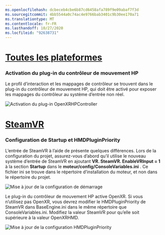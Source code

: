 ```yaml
---
ms.openlocfilehash: dcbeceb4cbe6b87cd6458afa789f9e09abaf7f3d
ms.sourcegitcommit: 4bb5544a0c74ac4e9766bab3401c9b30ee170a71
ms.translationtype: MT
ms.contentlocale: fr-FR
ms.lasthandoff: 10/27/2020
ms.locfileid: "92638731"
---
```

# <a name="all-platforms"></a>[Toutes les plateformes](#tab/all)

### <a name="enabling-hp-motion-controller-plugin"></a>Activation du plug-in du contrôleur de mouvement HP 

Le profil d’interaction et les mappages de contrôleur se trouvent dans le plug-in du contrôleur de mouvement HP, qui doit être activé pour exposer les mappages du contrôleur au système d’entrée non réel.

![Activation du plug-in OpenXRHPController](../images/reverb-g2-img-01.png)

# <a name="steamvr"></a>[SteamVR](#tab/steamvr)

### <a name="configuring-startup-and-hmdpluginpriority"></a>Configuration de Startup et HMDPluginPriority

L’entrée de SteamVR à l’aide de présente quelques différences.  Lors de la configuration du projet, assurez-vous d’abord qu’il utilise le nouveau système d’entrée de SteamVR en ajoutant **VR. SteamVR. EnableVRInput = 1** à la section **Startup** dans le **moteur/config/ConsoleVariables.ini** .  Ce fichier ini se trouve dans le répertoire d’installation du moteur, et non dans le répertoire du projet.

![Mise à jour de la configuration de démarrage](../images/reverb-g2-img-07.png)

Le plug-in du contrôleur de mouvement HP active OpenXR.  Si vous n’utilisez pas OpenXR, vous devrez modifier le HMDPluginPriority de SteamVR dans BaseEngine.ini dans le même répertoire que ConsoleVariables.ini.  Modifiez la valeur SteamVR pour qu’elle soit supérieure à la valeur OpenXRHMD.

![Mise à jour de la configuration HMDPluginPriority](../images/reverb-g2-img-08.png)


